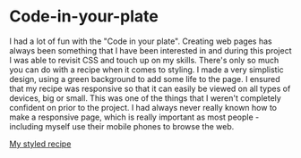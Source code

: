 # Code-in-your-plate

I had a lot of fun with the "Code in your plate". Creating web pages has always been something that I have been interested in and during this project I was able to revisit CSS and touch up on my skills. There's only so much you can do with a recipe when it comes to styling. I made a very simplistic design, using a green background to add some life to the page. I ensured that my recipe was responsive so that it can easily be viewed on all types of devices, big or small. This was one of the things that I weren't completely confident on prior to the project. I had always never really known how to make a responsive page, which is really important as most people - including myself use their mobile phones to browse the web.

[My styled recipe](http://kaleshe.github.io)

